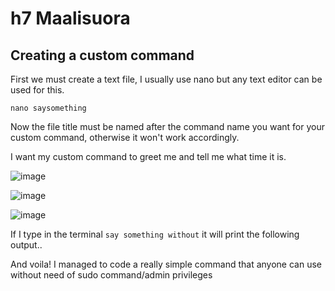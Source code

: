 # h7 Maalisuora


## Creating a custom command


First we must create a text file, I usually use nano but any text editor can be used for this.

`nano saysomething` 

Now the file title must be named after the command name you want for your custom command, otherwise it won't work accordingly. 

I want my custom command to greet me and tell me what time it is.

![image](https://github.com/PvtPrivacy/Fort-Private/assets/156780345/2903b55c-7480-46ce-a25d-766b659a76ff)

![image](https://github.com/PvtPrivacy/Fort-Private/assets/156780345/0adf890b-59b8-4051-858c-11f0c29b13fa)

![image](https://github.com/PvtPrivacy/Fort-Private/assets/156780345/d3c7b96b-82bd-4b51-afcc-ec916d6c3a09)


If I type in the terminal `say something without` it will print the following output..



And voila! I managed to code a really simple command that anyone can use without need of sudo command/admin privileges
